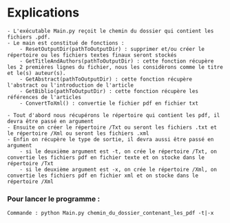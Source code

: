 # Explications
	- L'exécutable Main.py reçoit le chemin du dossier qui contient les fichiers .pdf. 
	- Le main est constitué de fonctions : 
		- ResetOutputDir(pathToOutputDir) : supprimer et/ou créer le répertoire ou les fichiers textes finaux seront stockés
		- GetTitleAndAuthors(pathToOutputDir) : cette fonction récupère les 2 premières lignes du fichier, nous les considèrons comme le titre et le(s) auteur(s). 
		- GetAbstract(pathToOutputDir) : cette fonction récupère l'abstract ou l'introduction de l'article
		- GetBiblio(pathToOutputDir) : cette fonction récupère les références de l'articles
		- ConvertToXml() : convertie le fichier pdf en fichier txt 
	
	- Tout d'abord nous récupérons le répertoire qui contient les pdf, il devra être passé en argument
	- Ensuite on créer le répertoire /Txt ou seront les fichiers .txt et le répertoire /Xml ou seront les fichiers .xml
	- Enfin on récupère le type de sortie, il devra aussi être passé en argument
		- si le deuxième argument est -t, on crée le répertoire /Txt, on convertie les fichiers pdf en fichier texte et on stocke dans le répertoire /Txt
		- si le deuxième argument est -x, on crée le répertoire /Xml, on convertie les fichiers pdf en fichier xml et on stocke dans le répertoire /Xml
	

### Pour lancer le programme : 
	Commande : python Main.py chemin_du_dossier_contenant_les_pdf -t|-x
